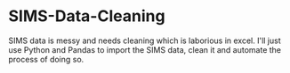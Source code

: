 # SIMS-Data-Cleaning
SIMS data is messy and needs cleaning which is laborious in excel. I'll just use Python and Pandas to import the SIMS data, clean it and automate the process of doing so.
